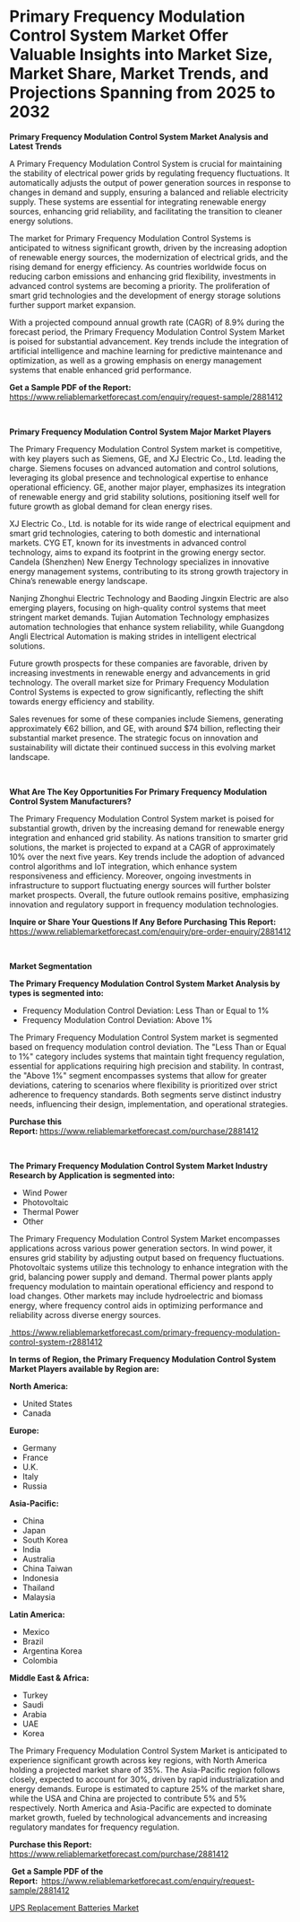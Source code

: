 <p><h1>Primary Frequency Modulation Control System Market Offer Valuable Insights into Market Size, Market Share, Market Trends, and Projections Spanning from 2025 to 2032</h1></p><p><strong>Primary Frequency Modulation Control System Market Analysis and Latest Trends</strong></p>
<p><p>A Primary Frequency Modulation Control System is crucial for maintaining the stability of electrical power grids by regulating frequency fluctuations. It automatically adjusts the output of power generation sources in response to changes in demand and supply, ensuring a balanced and reliable electricity supply. These systems are essential for integrating renewable energy sources, enhancing grid reliability, and facilitating the transition to cleaner energy solutions.</p><p>The market for Primary Frequency Modulation Control Systems is anticipated to witness significant growth, driven by the increasing adoption of renewable energy sources, the modernization of electrical grids, and the rising demand for energy efficiency. As countries worldwide focus on reducing carbon emissions and enhancing grid flexibility, investments in advanced control systems are becoming a priority. The proliferation of smart grid technologies and the development of energy storage solutions further support market expansion.</p><p>With a projected compound annual growth rate (CAGR) of 8.9% during the forecast period, the Primary Frequency Modulation Control System Market is poised for substantial advancement. Key trends include the integration of artificial intelligence and machine learning for predictive maintenance and optimization, as well as a growing emphasis on energy management systems that enable enhanced grid performance.</p></p>
<p><strong>Get a Sample PDF of the Report:&nbsp;</strong> <a href="https://www.reliablemarketforecast.com/enquiry/request-sample/2881412?utm_campaign=2478&utm_medium=2&utm_source=Github&utm_content=ia&utm_term=12032025&utm_id=primary-frequency-modulation-control-system">https://www.reliablemarketforecast.com/enquiry/request-sample/2881412</a></p>
<p>&nbsp;</p>
<p><strong>Primary Frequency Modulation Control System Major Market Players</strong></p>
<p><p>The Primary Frequency Modulation Control System market is competitive, with key players such as Siemens, GE, and XJ Electric Co., Ltd. leading the charge. Siemens focuses on advanced automation and control solutions, leveraging its global presence and technological expertise to enhance operational efficiency. GE, another major player, emphasizes its integration of renewable energy and grid stability solutions, positioning itself well for future growth as global demand for clean energy rises.</p><p>XJ Electric Co., Ltd. is notable for its wide range of electrical equipment and smart grid technologies, catering to both domestic and international markets. CYG ET, known for its investments in advanced control technology, aims to expand its footprint in the growing energy sector. Candela (Shenzhen) New Energy Technology specializes in innovative energy management systems, contributing to its strong growth trajectory in China’s renewable energy landscape.</p><p>Nanjing Zhonghui Electric Technology and Baoding Jingxin Electric are also emerging players, focusing on high-quality control systems that meet stringent market demands. Tujian Automation Technology emphasizes automation technologies that enhance system reliability, while Guangdong Angli Electrical Automation is making strides in intelligent electrical solutions.</p><p>Future growth prospects for these companies are favorable, driven by increasing investments in renewable energy and advancements in grid technology. The overall market size for Primary Frequency Modulation Control Systems is expected to grow significantly, reflecting the shift towards energy efficiency and stability.</p><p>Sales revenues for some of these companies include Siemens, generating approximately €62 billion, and GE, with around $74 billion, reflecting their substantial market presence. The strategic focus on innovation and sustainability will dictate their continued success in this evolving market landscape.</p></p>
<p>&nbsp;</p>
<p><strong>What Are The Key Opportunities For Primary Frequency Modulation Control System Manufacturers?</strong></p>
<p><p>The Primary Frequency Modulation Control System market is poised for substantial growth, driven by the increasing demand for renewable energy integration and enhanced grid stability. As nations transition to smarter grid solutions, the market is projected to expand at a CAGR of approximately 10% over the next five years. Key trends include the adoption of advanced control algorithms and IoT integration, which enhance system responsiveness and efficiency. Moreover, ongoing investments in infrastructure to support fluctuating energy sources will further bolster market prospects. Overall, the future outlook remains positive, emphasizing innovation and regulatory support in frequency modulation technologies.</p></p>
<p><strong>Inquire or Share Your Questions If Any Before Purchasing This Report:</strong> <a href="https://www.reliablemarketforecast.com/enquiry/pre-order-enquiry/2881412?utm_campaign=2478&utm_medium=2&utm_source=Github&utm_content=ia&utm_term=12032025&utm_id=primary-frequency-modulation-control-system">https://www.reliablemarketforecast.com/enquiry/pre-order-enquiry/2881412</a></p>
<p>&nbsp;</p>
<p><strong>Market Segmentation</strong></p>
<p><strong>The Primary Frequency Modulation Control System Market Analysis by types is segmented into:</strong></p>
<p><ul><li>Frequency Modulation Control Deviation: Less Than or Equal to 1%</li><li>Frequency Modulation Control Deviation: Above 1%</li></ul></p>
<p><p>The Primary Frequency Modulation Control System market is segmented based on frequency modulation control deviation. The "Less Than or Equal to 1%" category includes systems that maintain tight frequency regulation, essential for applications requiring high precision and stability. In contrast, the "Above 1%" segment encompasses systems that allow for greater deviations, catering to scenarios where flexibility is prioritized over strict adherence to frequency standards. Both segments serve distinct industry needs, influencing their design, implementation, and operational strategies.</p></p>
<p><strong>Purchase this Report:&nbsp;</strong><a href="https://www.reliablemarketforecast.com/purchase/2881412?utm_campaign=2478&utm_medium=2&utm_source=Github&utm_content=ia&utm_term=12032025&utm_id=primary-frequency-modulation-control-system">https://www.reliablemarketforecast.com/purchase/2881412</a></p>
<p>&nbsp;</p>
<p><strong>The Primary Frequency Modulation Control System Market Industry Research by Application is segmented into:</strong></p>
<p><ul><li>Wind Power</li><li>Photovoltaic</li><li>Thermal Power</li><li>Other</li></ul></p>
<p><p>The Primary Frequency Modulation Control System Market encompasses applications across various power generation sectors. In wind power, it ensures grid stability by adjusting output based on frequency fluctuations. Photovoltaic systems utilize this technology to enhance integration with the grid, balancing power supply and demand. Thermal power plants apply frequency modulation to maintain operational efficiency and respond to load changes. Other markets may include hydroelectric and biomass energy, where frequency control aids in optimizing performance and reliability across diverse energy sources.</p></p>
<p><a href="https://www.reliablemarketforecast.com/primary-frequency-modulation-control-system-r2881412?utm_campaign=2478&utm_medium=2&utm_source=Github&utm_content=ia&utm_term=12032025&utm_id=primary-frequency-modulation-control-system">&nbsp;https://www.reliablemarketforecast.com/primary-frequency-modulation-control-system-r2881412</a></p>
<p><strong>In terms of Region, the Primary Frequency Modulation Control System Market Players available by Region are:</strong></p>
<p>
    <p> <strong> North America: </strong>
        <ul>
            <li>United States</li>
            <li>Canada</li>
        </ul>
        </p> 
    <p> <strong> Europe: </strong>
        <ul>
            <li>Germany</li>
            <li>France</li>
            <li>U.K.</li>
            <li>Italy</li>
            <li>Russia</li>
        </ul>
        </p> 
    <p> <strong> Asia-Pacific: </strong>
        <ul>
            <li>China</li>
            <li>Japan</li>
            <li>South Korea</li>
            <li>India</li>
            <li>Australia</li>
            <li>China Taiwan</li>
            <li>Indonesia</li>
            <li>Thailand</li>
            <li>Malaysia</li>
        </ul>
        </p> 
    <p> <strong> Latin America: </strong>
        <ul>
            <li>Mexico</li>
            <li>Brazil</li>
            <li>Argentina Korea</li>
            <li>Colombia</li>
        </ul>
        </p> 
    <p> <strong> Middle East & Africa: </strong>
        <ul>
            <li>Turkey</li>
            <li>Saudi</li>
            <li>Arabia</li>
            <li>UAE</li>
            <li>Korea</li>
        </ul>
    </p>
    </p>
<p><p>The Primary Frequency Modulation Control System Market is anticipated to experience significant growth across key regions, with North America holding a projected market share of 35%. The Asia-Pacific region follows closely, expected to account for 30%, driven by rapid industrialization and energy demands. Europe is estimated to capture 25% of the market share, while the USA and China are projected to contribute 5% and 5% respectively. North America and Asia-Pacific are expected to dominate market growth, fueled by technological advancements and increasing regulatory mandates for frequency regulation.</p></p>
<p><strong>Purchase this Report: </strong><a href="https://www.reliablemarketforecast.com/purchase/2881412?utm_campaign=2478&utm_medium=2&utm_source=Github&utm_content=ia&utm_term=12032025&utm_id=primary-frequency-modulation-control-system">https://www.reliablemarketforecast.com/purchase/2881412</a></p>
<p>&nbsp;<strong>Get a Sample PDF of the Report:&nbsp;&nbsp;</strong><a href="https://www.reliablemarketforecast.com/enquiry/request-sample/2881412?utm_campaign=2478&utm_medium=2&utm_source=Github&utm_content=ia&utm_term=12032025&utm_id=primary-frequency-modulation-control-system">https://www.reliablemarketforecast.com/enquiry/request-sample/2881412</a></p>
<p><strong></strong></p>
<p><p><a href="https://github.com/AlisaRowe24/Market-Research-Report-List-1/blob/main/ups-replacement-batteries-market.md?utm_campaign=2478&utm_medium=2&utm_source=Github&utm_content=ia&utm_term=12032025&utm_id=primary-frequency-modulation-control-system">UPS Replacement Batteries Market</a></p></p>